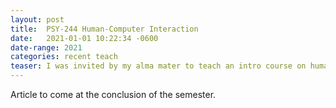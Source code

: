 ```yaml
---
layout: post
title:	PSY-244 Human-Computer Interaction
date:   2021-01-01 10:22:34 -0600
date-range: 2021
categories: recent teach
teaser: I was invited by my alma mater to teach an intro course on human-computer interaction as a visiting professor in the Psychology department.
---
```


Article to come at the conclusion of the semester.